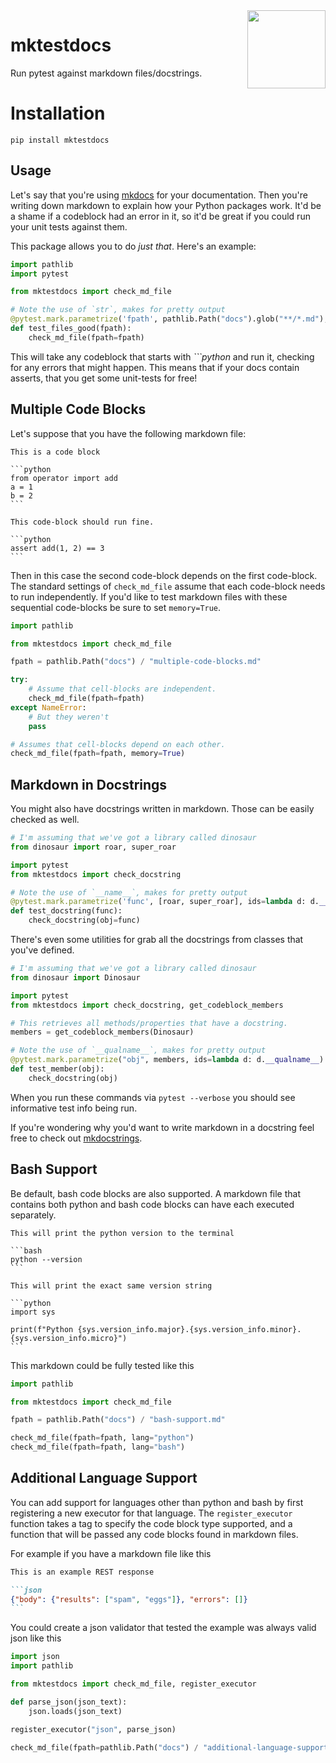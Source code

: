 <img src="icon.png" width=125 height=125 align="right">

# mktestdocs

Run pytest against markdown files/docstrings.

# Installation 

```
pip install mktestdocs
```

## Usage 

Let's say that you're using [mkdocs](https://squidfunk.github.io/mkdocs-material/getting-started/) 
for your documentation. Then you're writing down markdown to explain how your Python packages work. 
It'd be a shame if a codeblock had an error in it, so it'd be 
great if you could run your unit tests against them. 

This package allows you to do _just that_. Here's an example:

```python
import pathlib
import pytest

from mktestdocs import check_md_file

# Note the use of `str`, makes for pretty output
@pytest.mark.parametrize('fpath', pathlib.Path("docs").glob("**/*.md"), ids=str)
def test_files_good(fpath):
    check_md_file(fpath=fpath)
```

This will take any codeblock that starts with *\`\`\`python* and run it, checking
for any errors that might happen. This means that if your docs contain asserts, that
you get some unit-tests for free! 

## Multiple Code Blocks 

Let's suppose that you have the following markdown file: 

    This is a code block

    ```python
    from operator import add
    a = 1
    b = 2
    ```

    This code-block should run fine.

    ```python
    assert add(1, 2) == 3
    ```

Then in this case the second code-block depends on the first code-block. The standard settings of `check_md_file` assume that each code-block needs to run independently. If you'd like to test markdown files with these sequential code-blocks be sure to set `memory=True`. 

```python
import pathlib

from mktestdocs import check_md_file

fpath = pathlib.Path("docs") / "multiple-code-blocks.md"

try:
    # Assume that cell-blocks are independent.
    check_md_file(fpath=fpath)
except NameError:
    # But they weren't
    pass

# Assumes that cell-blocks depend on each other.
check_md_file(fpath=fpath, memory=True)
```

## Markdown in Docstrings

You might also have docstrings written in markdown. Those can be easily checked
as well. 

```python
# I'm assuming that we've got a library called dinosaur
from dinosaur import roar, super_roar

import pytest
from mktestdocs import check_docstring

# Note the use of `__name__`, makes for pretty output
@pytest.mark.parametrize('func', [roar, super_roar], ids=lambda d: d.__name__)
def test_docstring(func):
    check_docstring(obj=func)
```

There's even some utilities for grab all the docstrings from classes that you've defined. 

```python
# I'm assuming that we've got a library called dinosaur
from dinosaur import Dinosaur

import pytest
from mktestdocs import check_docstring, get_codeblock_members

# This retrieves all methods/properties that have a docstring.
members = get_codeblock_members(Dinosaur)

# Note the use of `__qualname__`, makes for pretty output
@pytest.mark.parametrize("obj", members, ids=lambda d: d.__qualname__)
def test_member(obj):
    check_docstring(obj)
```

When you run these commands via `pytest --verbose` you should see informative test info being run. 

If you're wondering why you'd want to write markdown in a docstring feel free to check out [mkdocstrings](https://github.com/mkdocstrings/mkdocstrings).

## Bash Support

Be default, bash code blocks are also supported. A markdown file that contains
both python and bash code blocks can have each executed separately.

    This will print the python version to the terminal

    ```bash
    python --version
    ```

    This will print the exact same version string

    ```python
    import sys

    print(f"Python {sys.version_info.major}.{sys.version_info.minor}.{sys.version_info.micro}")
    ```

This markdown could be fully tested like this

```python
import pathlib

from mktestdocs import check_md_file

fpath = pathlib.Path("docs") / "bash-support.md"

check_md_file(fpath=fpath, lang="python")
check_md_file(fpath=fpath, lang="bash")
```

## Additional Language Support

You can add support for languages other than python and bash by first
registering a new executor for that language. The `register_executor` function
takes a tag to specify the code block type supported, and a function that will
be passed any code blocks found in markdown files.

For example if you have a markdown file like this

````markdown
This is an example REST response

```json
{"body": {"results": ["spam", "eggs"]}, "errors": []}
```
````

You could create a json validator that tested the example was always valid json like this

```python
import json
import pathlib

from mktestdocs import check_md_file, register_executor

def parse_json(json_text):
    json.loads(json_text)

register_executor("json", parse_json)

check_md_file(fpath=pathlib.Path("docs") / "additional-language-support.md", lang="json")
```
